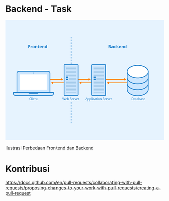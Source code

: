 # Backend - Task

<img src="gambar/frontend-vs-backend.png" alt="frontend and backend illustration">
<p>Ilustrasi Perbedaan Frontend dan Backend</p>

# Kontribusi
https://docs.github.com/en/pull-requests/collaborating-with-pull-requests/proposing-changes-to-your-work-with-pull-requests/creating-a-pull-request
